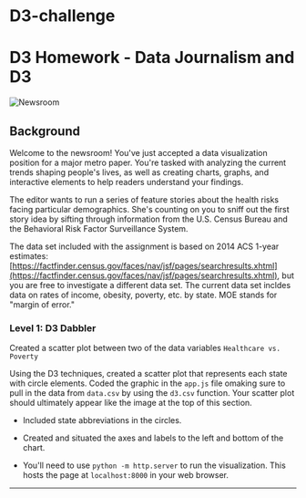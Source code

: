 # D3-challenge
# D3 Homework - Data Journalism and D3

![Newsroom](https://media.giphy.com/media/v2xIous7mnEYg/giphy.gif)

## Background

Welcome to the newsroom! You've just accepted a data visualization position for a major metro paper. You're tasked with analyzing the current trends shaping people's lives, as well as creating charts, graphs, and interactive elements to help readers understand your findings.

The editor wants to run a series of feature stories about the health risks facing particular demographics. She's counting on you to sniff out the first story idea by sifting through information from the U.S. Census Bureau and the Behavioral Risk Factor Surveillance System.

The data set included with the assignment is based on 2014 ACS 1-year estimates: [https://factfinder.census.gov/faces/nav/jsf/pages/searchresults.xhtml](https://factfinder.census.gov/faces/nav/jsf/pages/searchresults.xhtml), but you are free to investigate a different data set. The current data set incldes data on rates of income, obesity, poverty, etc. by state. MOE stands for "margin of error."


### Level 1: D3 Dabbler


Created a scatter plot between two of the data variables `Healthcare vs. Poverty` 

Using the D3 techniques, created a scatter plot that represents each state with circle elements. Coded the graphic in the `app.js` file omaking sure to pull in the data from `data.csv` by using the `d3.csv` function. Your scatter plot should ultimately appear like the image at the top of this section.

* Included state abbreviations in the circles.

* Created and situated the axes and labels to the left and bottom of the chart.

* You'll need to use `python -m http.server` to run the visualization. This hosts the page at `localhost:8000` in your web browser.

- - -